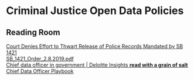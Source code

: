 # Criminal Justice Open Data Policies   

## Reading Room  
[Court Denies Effort to Thwart Release of Police Records Mandated by SB 1421](https://www.aclunc.org/news/court-denies-effort-thwart-release-police-records-mandated-sb-1421)  
[SB_1421_Order_2.8.2019.pdf](https://www.aclunc.org/docs/SB_1421_Order_2.8.2019.pdf)  
[Chief data officer in government | Deloitte Insights **read with a grain of salt**](https://www2.deloitte.com/insights/us/en/industry/public-sector/chief-data-officer-government-playbook.html)  
[Chief Data Officer Playbook](https://documents.deloitte.com/insights/CDOplaybook)  
[]()  
[]()  
[]()  
[]()  


